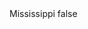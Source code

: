 <?xml version="1.0" encoding="UTF-8"?>
<CustomMetadata xmlns="http://soap.sforce.com/2006/04/metadata">
    <label>Mississippi</label>
    <protected>false</protected>
</CustomMetadata>
